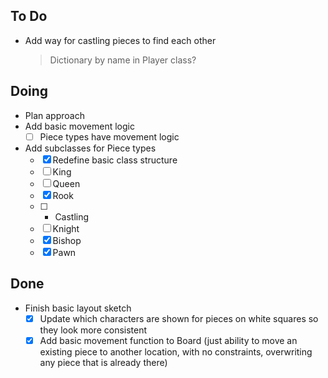 ## To Do

- Add way for castling pieces to find each other
    > Dictionary by name in Player class?

## Doing

- Plan approach
- Add basic movement logic
    * [ ] Piece types have movement logic
- Add subclasses for Piece types
    * [x] Redefine basic class structure
    * [ ] King
    * [ ] Queen
    * [x] Rook
    * [ ] - Castling
    * [ ] Knight
    * [x] Bishop
    * [x] Pawn

## Done

- Finish basic layout sketch
    * [x] Update which characters are shown for pieces on white squares so they look more consistent
    * [x] Add basic movement function to Board (just ability to move an existing piece to another location, with no constraints, overwriting any piece that is already there)
